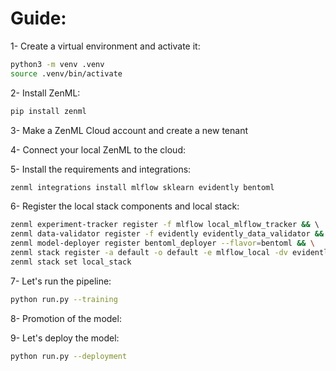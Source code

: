 # Guide:

1- Create a virtual environment and activate it:
```bash
python3 -m venv .venv
source .venv/bin/activate
```

2- Install ZenML:
```bash
pip install zenml
```

3- Make a ZenML Cloud account and create a new tenant

4- Connect your local ZenML to the cloud:

5- Install the requirements and integrations:
```bash
zenml integrations install mlflow sklearn evidently bentoml
```

6- Register the local stack components and local stack:
```bash
zenml experiment-tracker register -f mlflow local_mlflow_tracker && \ 
zenml data-validator register -f evidently evidently_data_validator && \
zenml model-deployer register bentoml_deployer --flavor=bentoml && \
zenml stack register -a default -o default -e mlflow_local -dv evidently_local -d bentoml_deployer local_stack && \
zenml stack set local_stack
```

7- Let's run the pipeline:
```bash
python run.py --training
```

8- Promotion of the model:

9- Let's deploy the model:
```bash
python run.py --deployment
```